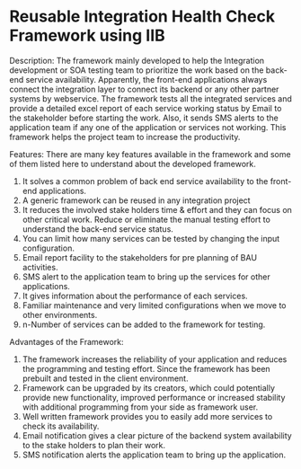 # Reusable Integration Health Check Framework using IIB

Description:
The framework mainly developed to help the Integration development or SOA testing team to prioritize the work based on the back-end service availability. Apparently, the front-end applications always connect the integration layer to connect its backend or any other partner systems by webservice. The framework tests all the integrated services and provide a detailed excel report of each service working status by Email to the stakeholder before starting the work. Also, it sends SMS alerts to the application team if any one of the application or services not working. This framework helps the project team to increase the productivity.      

Features:
There are many key features available in the framework and some of them listed here to understand about the developed framework. 
1.	It solves a common problem of back end service availability to the front-end applications.
2.	A generic framework can be reused in any integration project
3.	It reduces the involved stake holders time & effort and they can focus on other critical work. Reduce or eliminate the manual testing effort to understand the back-end service status.
4.	You can limit how many services can be tested by changing the input configuration.
5.	Email report facility to the stakeholders for pre planning of BAU activities.
6.	SMS alert to the application team to bring up the services for other applications.
7.	It gives information about the performance of each services.
8.	Familiar maintenance and very limited configurations when we move to other environments.  
9.	n-Number of services can be added to the framework for testing.

Advantages of the Framework:
1.	The framework increases the reliability of your application and reduces the programming and testing effort. Since the framework has been prebuilt and tested in the client environment.
2.	Framework can be upgraded by its creators, which could potentially provide new functionality, improved performance or increased stability with additional programming from your side as framework user.  
3.	Well written framework provides you to easily add more services to check its availability.
4.	Email notification gives a clear picture of the backend system availability to the stake holders to plan their work.
5.	SMS notification alerts the application team to bring up the application. 
